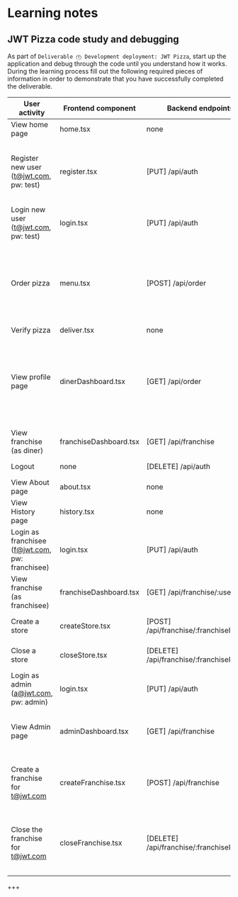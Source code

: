 # Learning notes

## JWT Pizza code study and debugging

As part of `Deliverable ⓵ Development deployment: JWT Pizza`, start up the application and debug through the code until you understand how it works. During the learning process fill out the following required pieces of information in order to demonstrate that you have successfully completed the deliverable.

| User activity                                       | Frontend component | Backend endpoints | Database SQL |
| --------------------------------------------------- | ------------------ | ----------------- | ------------ |
| View home page                                      | home.tsx           | none              | none         |
| Register new user<br/>(t@jwt.com, pw: test)         | register.tsx          | [PUT] /api/auth   | INSERT INTO user (name, email, password) VALUES (?, ?, ?) INSERT INTO userRole (userId, role, objectId) VALUES (?, ?, ?)             |
| Login new user<br/>(t@jwt.com, pw: test)            | login.tsx                   | [PUT] /api/auth                  | INSERT INTO auth (token, userId) VALUES (?, ?)             |
| Order pizza                                         | menu.tsx                   | [POST] /api/order                  | INSERT INTO dinerOrder (dinerId, franchiseId, storeId, date) VALUES (?, ?, ?, now()) INSERT INTO orderItem (orderId, menuId, description, price) VALUES (?, ?, ?, ?)             |
| Verify pizza                                        | deliver.tsx                   | none                  | none             |
| View profile page                                   | dinerDashboard.tsx                   | [GET] /api/order                  | SELECT id, franchiseId, storeId, date FROM dinerOrder WHERE dinerId=? LIMIT ${offset},${config.db.listPerPage} SELECT id, menuId, description, price FROM orderItem WHERE orderId=?             |
| View franchise<br/>(as diner)                       | franchiseDashboard.tsx                   | [GET] /api/franchise                  | SELECT id, name FROM franchise             |
| Logout                                              | none                   | [DELETE] /api/auth                  | SELECT userId FROM auth WHERE token=?              |
| View About page                                     | about.tsx                   | none                  | none             |
| View History page                                   | history.tsx                   | none                  | none             |
| Login as franchisee<br/>(f@jwt.com, pw: franchisee) | login.tsx                   | [PUT] /api/auth                   | INSERT INTO auth (token, userId) VALUES (?, ?)             |
| View franchise<br/>(as franchisee)                  | franchiseDashboard.tsx                   | [GET] /api/franchise/:userId                  |              |SELECT objectId FROM userRole WHERE role='franchisee' AND userId=? SELECT id, name FROM franchise WHERE id in
| Create a store                                      | createStore.tsx                   | [POST] /api/franchise/:franchiseId/store                  | INSERT INTO store (franchiseId, name) VALUES (?, ?)             |
| Close a store                                       | closeStore.tsx                   | [DELETE] /api/franchise/:franchiseId/store                  |DELETE FROM store WHERE franchiseId=? AND id=?              |
| Login as admin<br/>(a@jwt.com, pw: admin)           | login.tsx                   | [PUT] /api/auth                  | INSERT INTO auth (token, userId) VALUES (?, ?)             |
| View Admin page                                     | adminDashboard.tsx                   | [GET] /api/franchise                  | SELECT id, name FROM franchise SELECT id, name FROM store WHERE franchiseId=?             |
| Create a franchise for t@jwt.com                    | createFranchise.tsx                   | [POST] /api/franchise                  | INSERT INTO franchise (name) VALUES (?) INSERT INTO userRole (userId, role, objectId) VALUES (?, ?, ?)             |
| Close the franchise for t@jwt.com                   | closeFranchise.tsx                   | [DELETE] /api/franchise/:franchiseId                  | DELETE FROM store WHERE franchiseId=? DELETE FROM userRole WHERE objectId=? DELETE FROM franchise WHERE id=?             |
+++